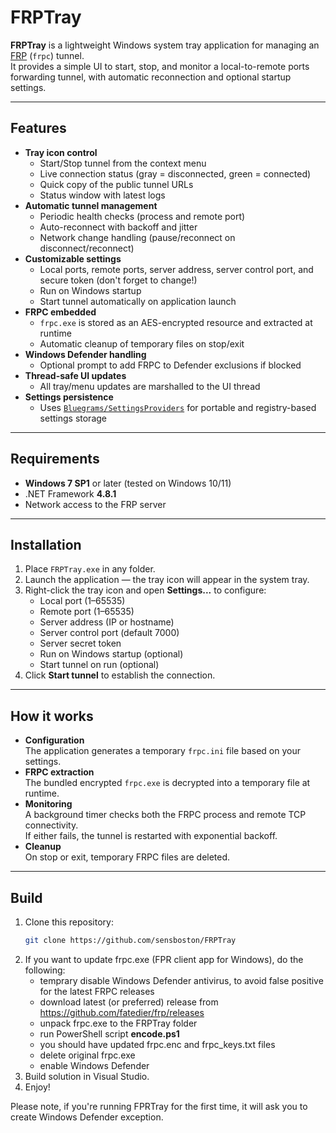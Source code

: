 # FRPTray

**FRPTray** is a lightweight Windows system tray application for managing an [FRP](https://github.com/fatedier/frp) (`frpc`) tunnel.  
It provides a simple UI to start, stop, and monitor a local-to-remote ports forwarding tunnel, with automatic reconnection and optional startup settings.

---

## Features

- **Tray icon control**
  - Start/Stop tunnel from the context menu
  - Live connection status (gray = disconnected, green = connected)
  - Quick copy of the public tunnel URLs
  - Status window with latest logs
- **Automatic tunnel management**
  - Periodic health checks (process and remote port)
  - Auto-reconnect with backoff and jitter
  - Network change handling (pause/reconnect on disconnect/reconnect)
- **Customizable settings**
  - Local ports, remote ports, server address, server control port, and secure token (don't forget to change!)
  - Run on Windows startup
  - Start tunnel automatically on application launch
- **FRPC embedded**
  - `frpc.exe` is stored as an AES-encrypted resource and extracted at runtime
  - Automatic cleanup of temporary files on stop/exit
- **Windows Defender handling**
  - Optional prompt to add FRPC to Defender exclusions if blocked
- **Thread-safe UI updates**
  - All tray/menu updates are marshalled to the UI thread
- **Settings persistence**
  - Uses [`Bluegrams/SettingsProviders`](https://github.com/Bluegrams/SettingsProviders) for portable and registry-based settings storage

---

## Requirements

- **Windows 7 SP1** or later (tested on Windows 10/11)
- .NET Framework **4.8.1**
- Network access to the FRP server

---

## Installation

1. Place `FRPTray.exe` in any folder.
2. Launch the application — the tray icon will appear in the system tray.
3. Right-click the tray icon and open **Settings...** to configure:
   - Local port (1–65535)
   - Remote port (1–65535)
   - Server address (IP or hostname)
   - Server control port (default 7000)
   - Server secret token
   - Run on Windows startup (optional)
   - Start tunnel on run (optional)
4. Click **Start tunnel** to establish the connection.

---

## How it works

- **Configuration**  
  The application generates a temporary `frpc.ini` file based on your settings.
- **FRPC extraction**  
  The bundled encrypted `frpc.exe` is decrypted into a temporary file at runtime.
- **Monitoring**  
  A background timer checks both the FRPC process and remote TCP connectivity.  
  If either fails, the tunnel is restarted with exponential backoff.
- **Cleanup**  
  On stop or exit, temporary FRPC files are deleted.

---

## Build

1. Clone this repository:
   ```bash
   git clone https://github.com/sensboston/FRPTray
2. If you want to update frpc.exe (FPR client app for Windows), do the following:
   - temprary disable Windows Defender antivirus, to avoid false positive for the latest FRPC releases
   - download latest (or preferred) release from https://github.com/fatedier/frp/releases 
   - unpack frpc.exe to the FRPTray folder
   - run PowerShell script **encode.ps1**
   - you should have updated frpc.enc and frpc_keys.txt files
   - delete original frpc.exe
   - enable Windows Defender
3. Build solution in Visual Studio.
4. Enjoy!

Please note, if you're running FPRTray for the first time, it will ask you to create Windows Defender exception.


  
